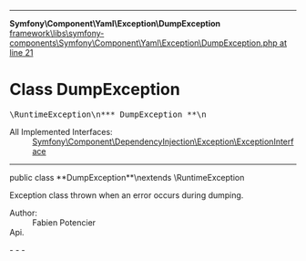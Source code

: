 - - -

**Symfony\Component\Yaml\Exception\DumpException**
<a href="https://github.com/JeyDotC/Hirudo-docs/blob/master/source/framework/libs/symfony-components/Symfony/Component/Yaml/Exception/DumpException.php.md#line21" class="location">framework\libs\symfony-components\Symfony\Component\Yaml\Exception\DumpException.php at line 21</a>

# Class DumpException #

<pre class="tree">\RuntimeException\n*** DumpException **\n</pre>

<dl>
<dt>All Implemented Interfaces:</dt>
<dd><a href="https://github.com/JeyDotC/Hirudo-docs/blob/master/symfony/component/dependencyinjection/exception/exceptioninterface.html">Symfony\Component\DependencyInjection\Exception\ExceptionInterface</a> </dd>
</dl>

- - -

<p class="signature">public  class **DumpException**\nextends \RuntimeException

</p>

<div class="comment" id="overview_description"><p>Exception class thrown when an error occurs during dumping.</p></div>

<dl>
<dt>Author:</dt>
<dd>Fabien Potencier <fabien@symfony.com></dd>
<dt>Api.</dt>
</dl>
- - -

